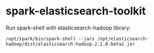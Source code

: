 # spark-elasticsearch-toolkit

Run spark-shell with elasticsearch-hadoop library:

    /opt/spark/bin/spark-shell --jars /opt/elasticsearch-hadoop/dist/elasticsearch-hadoop-2.2.0-beta1.jar